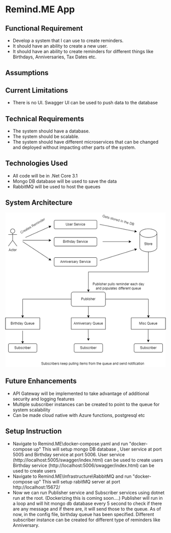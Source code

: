 # Remind.ME App

## Functional Requirement
 * Develop a system that I can use to create reminders.
 * It should have an ability to create a new user.
 * It should have an ability to create reminders for different things like Birthdays, Anniversaries, Tax Dates etc.

## Assumptions

## Current Limitations
 * There is no UI. Swagger UI can be used to push data to the database
 
## Technical Requirements
 * The system should have a database.
 * The system should be scalable.
 * The system should have different microservices that can be changed and deployed without impacting other parts of the system.
 
 ## Technologies Used
 * All code will be in .Net Core 3.1
 * Mongo DB database will be used to save the data
 * RabbitMQ will be used to host the queues 
 
 ## System Architecture
 
 ![Alt text](https://github.com/rramname/Remind.ME/blob/main/system.png "Title")

 
 ## Future Enhancements
 * API Gateway will be implemented to take advantage of additional   security and logging features
 * Multiple subscriber instances can be created to point to the queue for system scalability
 * Can be made cloud native with Azure functions, postgresql etc
 
 ## Setup Instruction
 * Navigate to Remind.ME\docker-compose.yaml and run "docker-compose up"
   This will setup mongo DB database , User service at port 5005 and Birthday service at port 5006. 
   User service (http://localhost:5005/swagger/index.html) can be used to create users
   Birthday service (http://localhost:5006/swagger/index.html) can be used to create users
 * Navigate to Remind.ME\Infrastructure\RabbitMQ and run "docker-compose up"
   This will setup rabitMQ server at port http://localhost:15672/
 * Now we can run Publisher service and Subscriber services using dotnet run at the root. (Dockerizing this is coming soon....)
   Publisher will run in a loop and will hit mongo db database every 5 second to check if there are any message and if there are, it will send those to the queue.
   As of now, in the config file, birthday queue has been specified. Different subscriber instance can be created for different type of reminders like Anniversary.
  
 
